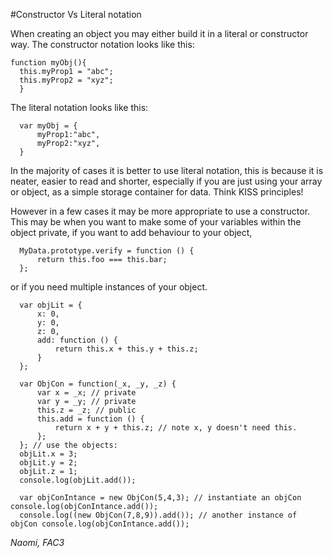 #Constructor Vs Literal notation 

When creating an object you may either build it in a literal or constructor way. The constructor notation looks like this:

    function myObj(){ 
      this.myProp1 = "abc";
      this.myProp2 = "xyz"; 
      }
      
The literal notation looks like this: 

      var myObj = {
          myProp1:"abc", 
          myProp2:"xyz", 
      }

In the majority of cases it is better to use literal notation, this is because it is neater, easier to read and shorter, especially if you are just using your array or object, as a simple storage container for data. Think KISS principles!

However in a few cases it may be more appropriate to use a constructor. This may be when you want to make some of your variables within the object private, if you want to add behaviour to your object,

      MyData.prototype.verify = function () { 
          return this.foo === this.bar;
      };
       
  
or if you need multiple instances of your object.

      var objLit = { 
          x: 0, 
          y: 0, 
          z: 0, 
          add: function () { 
              return this.x + this.y + this.z; 
          } 
      }; 

      var ObjCon = function(_x, _y, _z) { 
          var x = _x; // private 
          var y = _y; // private 
          this.z = _z; // public 
          this.add = function () { 
              return x + y + this.z; // note x, y doesn't need this. 
          }; 
      }; // use the objects: 
      objLit.x = 3; 
      objLit.y = 2; 
      objLit.z = 1; 
      console.log(objLit.add()); 

      var objConIntance = new ObjCon(5,4,3); // instantiate an objCon console.log(objConIntance.add()); 
      console.log((new ObjCon(7,8,9)).add()); // another instance of objCon console.log(objConIntance.add());
    
    
    
*Naomi, FAC3*